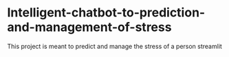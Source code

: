 # Intelligent-chatbot-to-prediction-and-management-of-stress
This project is meant to predict and manage the stress of a person
streamlit
